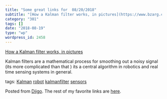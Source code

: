 ```yaml
---
title: "Some great links for  08/20/2018"
subtitle: "[How a Kalman filter works, in pictures](https://www.bzarg.com/p/how-a-kalman-filter-works-in-pictur..."
category: "301"
tags: []
date: "2018-08-19"
type: "wp"
wordpress_id: 2458
---
```

[How a Kalman filter works, in pictures](https://www.bzarg.com/p/how-a-kalman-filter-works-in-pictures/) 

Kalman filters are a mathematical process for smoothing out a noisy signal (its more complicated than that ) its a central algorithm in robotics and real time sensing systems in general. 

 tags: [Kalman](https://www.diigo.com/user/pitosalas/Kalman) [robot](https://www.diigo.com/user/pitosalas/robot) [kalmanfilter](https://www.diigo.com/user/pitosalas/kalmanfilter) [sensors](https://www.diigo.com/user/pitosalas/sensors)

Posted from [Diigo](https://www.diigo.com). The rest of my favorite links are [here](https://www.diigo.com/user/pitosalas).